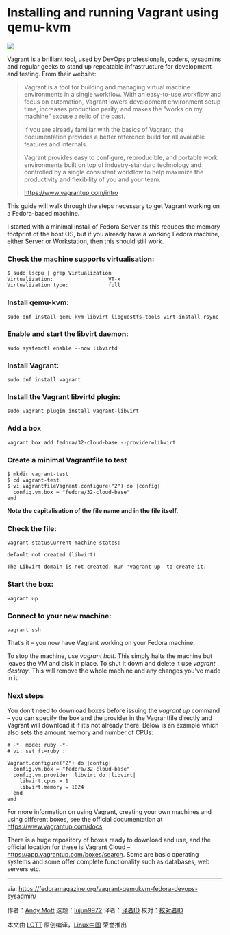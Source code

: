 [#]: collector: (lujun9972)
[#]: translator: (geekpi)
[#]: reviewer: ( )
[#]: publisher: ( )
[#]: url: ( )
[#]: subject: (Installing and running Vagrant using qemu-kvm)
[#]: via: (https://fedoramagazine.org/vagrant-qemukvm-fedora-devops-sysadmin/)
[#]: author: (Andy Mott https://fedoramagazine.org/author/amott/)

Installing and running Vagrant using qemu-kvm
======

![][1]

Vagrant is a brilliant tool, used by DevOps professionals, coders, sysadmins and regular geeks to stand up repeatable infrastructure for development and testing. From their website:

> Vagrant is a tool for building and managing virtual machine environments in a single workflow. With an easy-to-use workflow and focus on automation, Vagrant lowers development environment setup time, increases production parity, and makes the “works on my machine” excuse a relic of the past.
>
> If you are already familiar with the basics of Vagrant, the documentation provides a better reference build for all available features and internals.
>
> Vagrant provides easy to configure, reproducible, and portable work environments built on top of industry-standard technology and controlled by a single consistent workflow to help maximize the productivity and flexibility of you and your team.
>
> <https://www.vagrantup.com/intro>

This guide will walk through the steps necessary to get Vagrant working on a Fedora-based machine.

I started with a minimal install of Fedora Server as this reduces the memory footprint of the host OS, but if you already have a working Fedora machine, either Server or Workstation, then this should still work.

### Check the machine supports virtualisation:

```
$ sudo lscpu | grep Virtualization
Virtualization:                  VT-x
Virtualization type:             full
```

### Install qemu-kvm:

```
sudo dnf install qemu-kvm libvirt libguestfs-tools virt-install rsync
```

### Enable and start the libvirt daemon:

```
sudo systemctl enable --now libvirtd
```

### Install Vagrant:

```
sudo dnf install vagrant
```

### Install the Vagrant libvirtd plugin:

```
sudo vagrant plugin install vagrant-libvirt
```

### Add a box

```
vagrant box add fedora/32-cloud-base --provider=libvirt
```

### Create a minimal Vagrantfile to test

```
$ mkdir vagrant-test
$ cd vagrant-test
$ vi VagrantfileVagrant.configure("2") do |config|
  config.vm.box = "fedora/32-cloud-base"
end
```

**Note the capitalisation of the file name and in the file itself.**

### Check the file:

```
vagrant statusCurrent machine states:

default not created (libvirt)

The Libvirt domain is not created. Run 'vagrant up' to create it.
```

### Start the box:

```
vagrant up
```

### Connect to your new machine:

```
vagrant ssh
```

That’s it – you now have Vagrant working on your Fedora machine.

To stop the machine, use _vagrant halt_. This simply halts the machine but leaves the VM and disk in place.
To shut it down and delete it use _vagrant destroy_. This will remove the whole machine and any changes you’ve made in it.

### Next steps

You don’t need to download boxes before issuing the _vagrant up_ command – you can specify the box and the provider in the Vagrantfile directly and Vagrant will download it if it’s not already there. Below is an example which also sets the amount memory and number of CPUs:

```
# -*- mode: ruby -*-
# vi: set ft=ruby :

Vagrant.configure("2") do |config|
  config.vm.box = "fedora/32-cloud-base"
  config.vm.provider :libvirt do |libvirt|
    libvirt.cpus = 1
    libvirt.memory = 1024
  end
end
```

For more information on using Vagrant, creating your own machines and using different boxes, see the official documentation at <https://www.vagrantup.com/docs>

There is a huge repository of boxes ready to download and use, and the official location for these is Vagrant Cloud – <https://app.vagrantup.com/boxes/search>. Some are basic operating systems and some offer complete functionality such as databases, web servers etc.

--------------------------------------------------------------------------------

via: https://fedoramagazine.org/vagrant-qemukvm-fedora-devops-sysadmin/

作者：[Andy Mott][a]
选题：[lujun9972][b]
译者：[译者ID](https://github.com/译者ID)
校对：[校对者ID](https://github.com/校对者ID)

本文由 [LCTT](https://github.com/LCTT/TranslateProject) 原创编译，[Linux中国](https://linux.cn/) 荣誉推出

[a]: https://fedoramagazine.org/author/amott/
[b]: https://github.com/lujun9972
[1]: https://fedoramagazine.org/wp-content/uploads/2020/09/vagrant-beginner-howto-816x346.png

